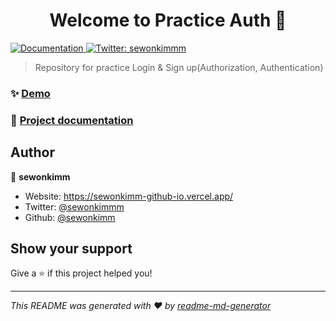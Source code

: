 <h1 align="center">Welcome to Practice Auth 👋</h1>
<p>
  <a href="ready..." target="_blank">
    <img alt="Documentation" src="https://img.shields.io/badge/documentation-yes-brightgreen.svg" />
  </a>
  <a href="https://twitter.com/sewonkimmm" target="_blank">
    <img alt="Twitter: sewonkimmm" src="https://img.shields.io/twitter/follow/sewonkimmm.svg?style=social" />
  </a>
</p>

> Repository for practice Login & Sign up(Authorization, Authentication)

### ✨ [Demo](ready...)

### 📘 [Project documentation](ready...)


## Author

👤 **sewonkimm**

* Website: https://sewonkimm-github-io.vercel.app/
* Twitter: [@sewonkimmm](https://twitter.com/sewonkimmm)
* Github: [@sewonkimm](https://github.com/sewonkimm)

## Show your support

Give a ⭐️ if this project helped you!

***
_This README was generated with ❤️ by [readme-md-generator](https://github.com/kefranabg/readme-md-generator)_
